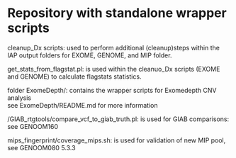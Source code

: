 # Repository with standalone wrapper scripts


cleanup_Dx scripts: 	used to perform additional (cleanup)steps within the IAP output folders for EXOME, GENOME, and MIP folder.


get_stats_from_flagstat.pl:	is used within the cleanuo_Dx scripts (EXOME and GENOME) to calculate flagstats statistics.


folder ExomeDepth/:	contains the wrapper scripts for Exomedepth CNV analysis\
			see ExomeDepth/README.md for more information



/GIAB_rtgtools/compare_vcf_to_giab_truth.pl:	is used for GIAB comparisons: see GENOOM160


mips_fingerprint/coverage_mips.sh:	is used for validation of new MIP pool, see GENOOM080 5.3.3
